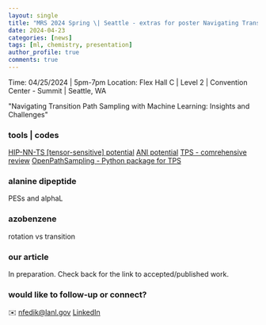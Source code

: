 ```yaml
---
layout: single
title: "MRS 2024 Spring \| Seattle - extras for poster Navigating Transition Path Sampling with Machine Learning: Insights and Challenges"
date: 2024-04-23
categories: [news]
tags: [ml, chemistry, presentation]
author_profile: true
comments: true
---
```


Time: 04/25/2024 | 5pm-7pm
Location: Flex Hall C | Level 2 | Convention Center - Summit | Seattle, WA

"Navigating Transition Path Sampling with Machine Learning: Insights and Challenges"

### tools | codes
[HIP-NN-TS [tensor-sensitive] potential]()
[ANI potential]()
[TPS - comrehensive review](ropes)
[OpenPathSampling - Python package for TPS]()

### alanine dipeptide
PESs and alphaL

### azobenzene 
rotation vs transition

### our article
In preparation. Check back for the link to accepted/published work. 

### would like to follow-up or connect? 

✉️ nfedik@lanl.gov
[LinkedIn](linkedin.com/in/nfedik)





<!-- {: .text-left .credit style="font-size: 70%"} -->


